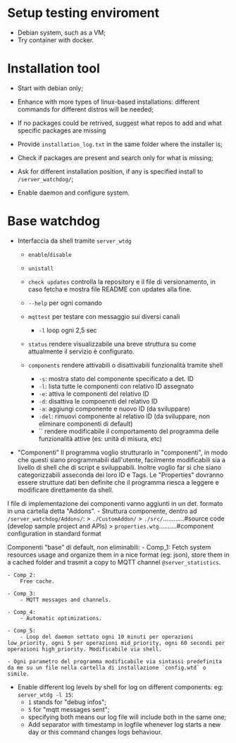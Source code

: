 # Setup testing enviroment
- Debian system, such as a VM;
- Try container with docker.

# Installation tool 
- Start with debian only;
    
- Enhance with more types of linux-based installations: different commands for different distros will be needed;
    
- If no packages could be retrived, suggest what repos to add and what specific packages are missing
    
- Provide `installation_log.txt` in the same folder where the installer is;
    
- Check if packages are present and search only for what is missing;
    
- Ask for different installation position, if any is specified install to `/server_watchdog/`;
    
- Enable daemon and configure system. 

# Base watchdog
- Interfaccia da shell tramite `server_wtdg`
    - `enable`/`disable`
    - `unistall`
    - `check updates` controlla la repository e il file di versionamento, in caso fetcha e mostra file README con updates alla fine.
    - `--help` per ogni comando 
    - `mqttest` per testare con messaggio sui diversi canali
        - `-l` loop ogni 2,5 sec
    - `status` rendere visualizzabile una breve struttura su come attualmente il servizio è configurato.

    - `components` rendere attivabili o disattivabili funzionalità tramite shell
        - `-s`: mostra stato del componente specificato a det. ID
        - `-l`: lista tutte le componenti con relativo ID assegnato
        - `-e`: attiva le componenti del relativo ID
        - `-d`: disattiva le compoennti del relativo ID
        - `-a`: aggiungi componente e nuovo ID (da sviluppare)
        - `-del`: rimuovi componente al relativo ID (da sviluppare, non eliminare componenti di default)
        - `` rendere modificabile il comportamento del programma delle funzionalità attive (es: unità di misura, etc)

- "Componenti" 
Il programma voglio strutturarlo in "componenti", in modo che questi siano programmabili dall'utente, facilmente modificabili sia a livello di shell che di script e sviluppabili.
Inoltre voglio far sì che siano categorizzabili asseconda dei loro ID e Tags.
Le "Properties" dovranno essere strutture dati ben definite che il programma riesca a leggere e modificare direttamente da shell.

I file di implementazione dei componenti vanno aggiunti in un det. formato in una cartella detta "Addons".
    - Struttura componente, dentro ad `/server_watchdog/Addons/`:
        > `./CustomAddon/`
            > `./src/`............#source code (develop sample project and APIs)
            > `properties.wtg`..........#component configuration in standard format

Componenti "base" di default, non eliminabili:
    - Comp_1: 
        Fetch system resources usage and organize them in a nice format (eg: json), store them in a cached folder and trasmit a copy to MQTT channel `@server_statistics`.
        
    - Comp_2: 
        Free cache.

    - Comp_3: 
        - MQTT messages and channels.

    - Comp_4: 
        - Automatic optimizations.

    - Comp_5: 
        - Loop del daemon settato ogni 10 minuti per operazioni low_priority, ogni 5 per operazioni mid_priority, ogni 60 secondi per operazioni high_priority. Modificabile via shell.
    
    - Ogni parametro del programma modificabile via sintassi predefinita da me su un file nella cartella di installazione `config.wtd` o simile.

- Enable different log levels by shell for log on different components:
    eg: `server_wtdg -l 15`:
    - `1` stands for "debug infos";
    - `5` for "mqtt messages sent";
    - specifying both means our log file will include both in the same one;
    - Add separator with timestamp in logfile whenever log starts a new day or this command changes logs behaviour.